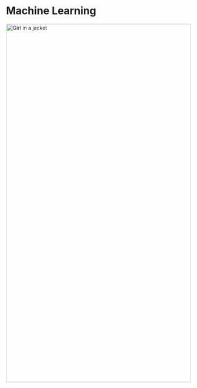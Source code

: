 # Machine Learning
<img src="https://cdn-images-1.medium.com/max/800/1*rbaxTrB_CZCqbty_zv2bEg.png" alt="Girl in a jacket" width="100%" height="50%">
